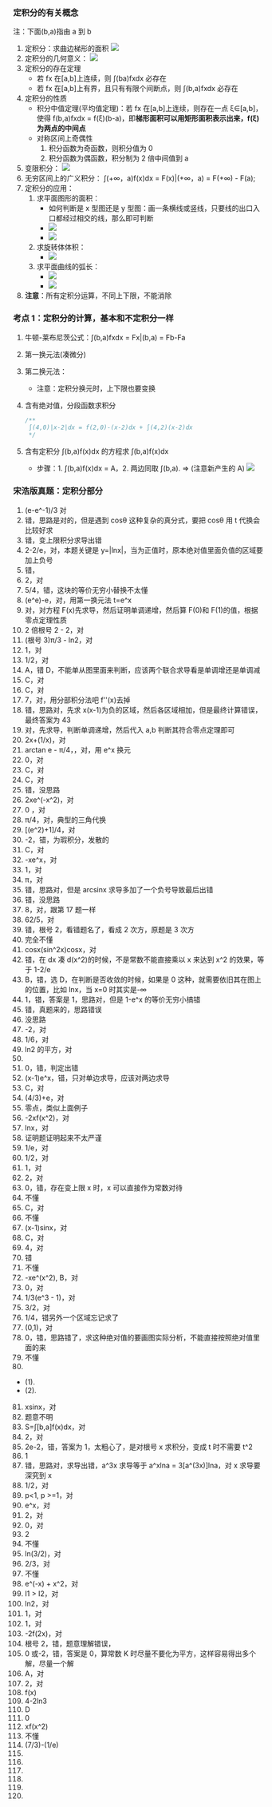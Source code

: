 ### 定积分的有关概念

注：下面(b,a)指由 a 到 b

1. 定积分：求曲边梯形的面积
   ![](https://blog-1300014307.cos.ap-guangzhou.myqcloud.com/202309181556345.png)
2. 定积分的几何意义：
   ![](https://blog-1300014307.cos.ap-guangzhou.myqcloud.com/202309181559179.png)
3. 定积分的存在定理
   - 若 fx 在[a,b]上连续，则 ∫(ba)fxdx 必存在
   - 若 fx 在[a,b]上有界，且只有有限个间断点，则 ∫(b,a)fxdx 必存在
4. 定积分的性质
   - 积分中值定理(平均值定理)：若 fx 在[a,b]上连续，则存在一点 ξ∈[a,b]，使得 f(b,a)fxdx = f(ξ)(b-a)，即**梯形面积可以用矩形面积表示出来，f(ξ)为两点的中间点**
   - 对称区间上奇偶性
     1. 积分函数为奇函数，则积分值为 0
     2. 积分函数为偶函数，积分制为 2 倍中间值到 a
5. 变限积分：
   ![](https://blog-1300014307.cos.ap-guangzhou.myqcloud.com/202309242314746.png)
6. 无穷区间上的广义积分：
   ∫(+∞，a)f(x)dx = F(x)|(+∞，a) = F(+∞) - F(a);
7. 定积分的应用：
   1. 求平面图形的面积：
      - 如何判断是 x 型图还是 y 型图：画一条横线或竖线，只要线的出口入口都经过相交的线，那么即可判断
      - ![](https://blog-1300014307.cos.ap-guangzhou.myqcloud.com/202309252247983.png)
      - ![](https://blog-1300014307.cos.ap-guangzhou.myqcloud.com/202309252337542.jpg)
   2. 求旋转体体积：
      - ![](https://blog-1300014307.cos.ap-guangzhou.myqcloud.com/202309252338117.png)
   3. 求平面曲线的弧长：
      - ![](https://blog-1300014307.cos.ap-guangzhou.myqcloud.com/202309262237499.png)
      - ![](https://blog-1300014307.cos.ap-guangzhou.myqcloud.com/202309262242085.png)
8. **注意**：所有定积分运算，不同上下限，不能消除

### 考点 1：定积分的计算，基本和不定积分一样

1. 牛顿-莱布尼茨公式：∫(b,a)fxdx = Fx|(b,a) = Fb-Fa
2. 第一换元法(凑微分)
3. 第二换元法：
   - 注意：定积分换元时，上下限也要变换
4. 含有绝对值，分段函数求积分

   ```js
   /**
    ∫(4,0)|x-2|dx = f(2,0)-(x-2)dx + ∫(4,2)(x-2)dx   
    */
   ```

5. 含有定积分 ∫(b,a)f(x)dx 的方程求 ∫(b,a)f(x)dx
   - 步骤：1. ∫(b,a)f(x)dx = A，2. 两边同取 ∫(b,a). => (注意新产生的 A)
     ![](https://blog-1300014307.cos.ap-guangzhou.myqcloud.com/202309242311039.png)

### 宋浩版真题：定积分部分

1. (e-e^-1)/3 对
2. 错，思路是对的，但是遇到 cosθ 这种复杂的真分式，要把 cosθ 用 t 代换会比较好求
3. 错，变上限积分求导出错
4. 2-2/e，对，本题关键是 y=|lnx|，当为正值时，原本绝对值里面负值的区域要加上负号
5. 错，
6. 2，对
7. 5/4，错，这块的等价无穷小替换不太懂
8. (e^e)-e，对，用第一换元法 t=e^x
9. 对，对方程 F(x)先求导，然后证明单调递增，然后算 F(0)和 F(1)的值，根据零点定理性质
10. 2 倍根号 2 - 2，对
11. (根号 3)π/3 - ln2，对
12. 1，对
13. 1/2，对
14. A，错 D，不能单从图里面来判断，应该两个联合求导看是单调增还是单调减
15. C，对
16. C，对
17. 7，对，用分部积分法吧 f''(x)去掉
18. 错，思路对，先求 x(x-1)为负的区域，然后各区域相加，但是最终计算错误，最终答案为 43
19. 对，先求导，判断单调递增，然后代入 a,b 判断其符合零点定理即可
20. 2x+(1/x)，对
21. arctan e - π/4，，对，用 e^x 换元
22. 0，对
23. C，对
24. C，对
25. 错，没思路
26. 2xe^(-x^2)，对
27. 0 ，对
28. π/4，对，典型的三角代换
29. [(e^2)+1]/4，对
30. -2，错，为瑕积分，发散的
31. C，对
32. -xe^x，对
33. 1，对
34. π，对
35. 错，思路对，但是 arcsinx 求导多加了一个负号导致最后出错
36. 错，没思路
37. 8，对，跟第 17 题一样
38. 62/5，对
39. 错，根号 2，看错题名了，看成 2 次方，原题是 3 次方
40. 完全不懂
41. cosx(sin^2x)cosx，对
42. 错，在 dx 凑 d(x^2)的时候，不是常数不能直接乘以 x 来达到 x^2 的效果，等于 1-2/e
43. B，错，选 D，在判断是否收敛的时候，如果是 0 这种，就需要依旧其在图上的位置，比如 lnx，当 x=0 时其实是-∞
44. 1，错，答案是 1，思路对，但是 1-e^x 的等价无穷小搞错
45. 错，真题来的，思路错误
46. 没思路
47. -2，对
48. 1/6，对
49. ln2 的平方，对
50.
51. 0，错，判定出错
52. (x-1)e^x，错，只对单边求导，应该对两边求导
53. C，对
54. (4/3)+e，对
55. 零点，类似上面例子
56. -2xf(x^2)，对
57. lnx，对
58. 证明题证明起来不太严谨
59. 1/e，对
60. 1/2，对
61. 1，对
62. 2，对
63. 0，错，存在变上限 x 时，x 可以直接作为常数对待
64. 不懂
65. C，对
66. 不懂
67. (x-1)sinx，对
68. C，对
69. 4，对
70. 错
71. 不懂
72. -xe^(x^2), B，对
73. 0，对
74. 1/3(e^3 - 1)，对
75. 3/2，对
76. 1/4，错另外一个区域忘记求了
77. (0,1)，对
78. 0，错，思路错了，求这种绝对值的要画图实际分析，不能直接按照绝对值里面的来
79. 不懂
80.

- (1).
- (2).

81. xsinx，对
82. 题意不明
83. S=∫[b,a]f(x)dx，对
84. 2，对
85. 2e-2，错，答案为 1，太粗心了，是对根号 x 求积分，变成 t 时不需要 t^2
86. 1
87. 错，思路对，求导出错，a^3x 求导等于 a^xlna = 3[a^(3x)]lna，对 x 求导要深究到 x
88. 1/2，对
89. p<1, p >=1，对
90. e^x，对
91. 2，对
92. 0，对
93. 2
94. 不懂
95. ln(3/2)，对
96. 2/3，对
97. 不懂
98. e^(-x) + x^2，对
99. I1 > I2，对
100.  ln2，对
101.  1，对
102.  1，对
103.  -2f(2x)，对
104.  根号 2，错，题意理解错误，
105.  0 或-2，错，答案是 0，算常数 K 时尽量不要化为平方，这样容易得出多个解，尽量一个解
106.  A，对
107.  2，对
108.  f(x)
109.  4-2ln3
110.  D
111.  0
112.  xf(x^2)
113.  不懂
114.  (7/3)-(1/e)
115.
116.
117.
118.
119.
120.
